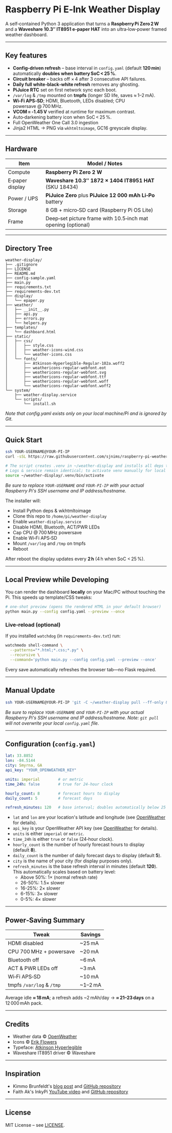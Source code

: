 # Raspberry Pi E‑Ink Weather Display

A self‑contained Python 3 application that turns a **Raspberry Pi Zero 2 W** and a **Waveshare 10.3″ IT8951 e‑paper HAT** into an ultra‑low‑power framed weather dashboard.

---

## Key features

* **Config‑driven refresh** – base interval in `config.yaml` (default **120 min**) automatically **doubles when battery SoC < 25 %**.
* **Circuit breaker** – backs off × 4 after 3 consecutive API failures.
* **Daily full white‑black‑white refresh** removes any ghosting.
* **PiJuice RTC** set on first network sync each boot.
* `/var/log` & `/tmp` mounted on **tmpfs** (longer SD life, saves ≈ 1–2 mA).
* **Wi‑Fi APS‑SD**; HDMI, Bluetooth, LEDs disabled; CPU powersave @ 700 MHz.
* **VCOM = ‑1.45 V** verified at runtime for maximum contrast.
* Auto‑darkening battery icon when SoC < 25 %.
* Full OpenWeather One Call 3.0 ingestion
* Jinja2 HTML → PNG via `wkhtmltoimage`, GC16 greyscale display.

---

## Hardware

| Item              | Model / Notes                                                      |
|-------------------|--------------------------------------------------------------------|
| Compute           | **Raspberry Pi Zero 2 W**                                          |
| E‑paper display   | **Waveshare 10.3″ 1872 × 1404 IT8951 HAT** (SKU 18434)             |
| Power / UPS       | **PiJuice Zero** plus **PiJuice 12 000 mAh Li‑Po** battery         |
| Storage           | 8 GB + micro‑SD card (Raspberry Pi OS Lite)                        |
| Frame             | Deep‑set picture frame with 10.5‑inch mat opening (optional)       |

---

## Directory Tree

```text
weather-display/
├── .gitignore
├── LICENSE
├── README.md
├── config-sample.yaml
├── main.py
├── requirements.txt
├── requirements-dev.txt
├── display/
│   └── epaper.py
├── weather/
│   ├── __init__.py
│   ├── api.py
│   ├── errors.py
│   └── helpers.py
├── templates/
│   └── dashboard.html
├── static/
│   ├── css/
│   │   ├── style.css
│   │   ├── weather-icons-wind.css
│   │   └── weather-icons.css
│   └── fonts/
│       ├── Atkinson-Hyperlegible-Regular-102a.woff2
│       ├── weathericons-regular-webfont.eot
│       ├── weathericons-regular-webfont.svg
│       ├── weathericons-regular-webfont.ttf
│       ├── weathericons-regular-webfont.woff
│       └── weathericons-regular-webfont.woff2
└── system/
    ├── weather-display.service
    └── scripts/
        └── install.sh
```

*Note that config.yaml exists only on your local machine/Pi and is ignored by Git.*

---

## Quick Start

```bash
ssh YOUR-USERNAME@YOUR-PI-IP
curl -sSL https://raw.githubusercontent.com/sjnims/raspberry-pi-weather-display/main/system/scripts/install.sh | bash

# The script creates .venv in ~/weather-display and installs all deps there.
# Logs & service remain identical; to activate venv manually for local testing:
source ~/weather-display/.venv/bin/activate
```

*Be sure to replace `YOUR-USERNAME` and `YOUR-PI-IP` with your actual Raspberry Pi's SSH username and IP address/hostname.*

The installer will:

* Install Python deps & wkhtmltoimage
* Clone this repo to `/home/pi/weather-display`
* Enable `weather-display.service`
* Disable HDMI, Bluetooth, ACT/PWR LEDs
* Cap CPU @ 700 MHz powersave
* Enable Wi‑Fi APS‑SD
* Mount `/var/log` and `/tmp` on tmpfs
* Reboot

After reboot the display updates every **2 h** (4 h when SoC < 25 %).

---

## Local Preview while Developing

You can render the dashboard **locally** on your Mac/PC without touching the Pi. This speeds up template/CSS tweaks:

```bash
# one‑shot preview (opens the rendered HTML in your default browser)
python main.py --config config.yaml --preview --once
```

### Live‑reload (optional)
If you installed `watchdog` (in `requirements‑dev.txt`) run:

```bash
watchmedo shell-command \
  --patterns="*.html;*.css;*.py" \
  --recursive \
  --command='python main.py --config config.yaml --preview --once'
```

Every save automatically refreshes the browser tab—no Flask required.

---

## Manual Update

```bash
ssh YOUR-USERNAME@YOUR-PI-IP 'git -C ~/weather-display pull --ff-only && sudo systemctl restart weather-display'
```

*Be sure to replace `YOUR-USERNAME` and `YOUR-PI-IP` with your actual Raspberry Pi's SSH username and IP address/hostname.*
*Note: `git pull` will not overwrite your local `config.yaml` file.*

---

## Configuration (`config.yaml`)

```yaml
lat: 33.8852
lon: -84.5144
city: Smyrna, GA
api_key: "YOUR_OPENWEATHER_KEY"

units: imperial        # or metric
time_24h: false        # true for 24‑hour clock

hourly_count: 8        # forecast hours to display
daily_count: 5         # forecast days

refresh_minutes: 120   # base interval; doubles automatically below 25 % SoC
```

* `lat` and `lon` are your location's latitude and longitude (see [OpenWeather](https://openweathermap.org/) for details).
* `api_key` is your OpenWeather API key (see [OpenWeather](https://home.openweathermap.org/users/sign_up) for details).
* `units` is either `imperial` or `metric`.
* `time_24h` is either `true` or `false` (24‑hour clock).
* `hourly_count` is the number of hourly forecast hours to display (default **8**).
* `daily_count` is the number of daily forecast days to display (default **5**).
* `city` is the name of your city (for display purposes only).
* `refresh_minutes` is the base refresh interval in minutes (default **120**). This automatically scales based on battery level:
  * Above 50%: 1× (normal refresh rate)
  * 26-50%: 1.5× slower
  * 16-25%: 2× slower
  * 6-15%: 3× slower
  * 0-5%: 4× slower

---

## Power‑Saving Summary

| Tweak                          | Savings |
|--------------------------------|---------|
| HDMI disabled                  | ~25 mA  |
| CPU 700 MHz + powersave        | ~20 mA  |
| Bluetooth off                  | ~6 mA   |
| ACT & PWR LEDs off             | ~3 mA   |
| Wi‑Fi APS‑SD                   | ~10 mA  |
| tmpfs `/var/log` & `/tmp`      | ~1–2 mA |

Average idle **≈ 18 mA**; a refresh adds ~2 mAh/day → **≈ 21–23 days** on a 12 000 mAh pack.

---

## Credits

* Weather data © [OpenWeather](https://openweathermap.org/)
* Icons © [Erik Flowers](https://github.com/erikflowers/weather-icons)
* Typeface: [Atkinson Hyperlegible](https://brailleinstitute.org/freefont)
* Waveshare IT8951 driver © Waveshare

---

## Inspiration

* Kimmo Brunfeldt's [blog post](https://kimmo.blog/posts/7-building-eink-weather-display-for-our-home/) and [GitHub repository](https://github.com/kimmobrunfeldt/eink-weather-display)
* Faith Ak's InkyPi [YouTube video](https://www.youtube.com/watch?v=65sda565l9Y) and [GitHub repository](https://github.com/FaithAk/InkyPi)

---

## License

MIT License – see [LICENSE](LICENSE).